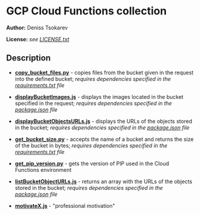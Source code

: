 GCP Cloud Functions collection
===


**Author:** Deniss Tsokarev

**License:** *see [LICENSE.txt](https://github.com/dents0/cloud-functions/blob/master/LICENSE.txt)*


Description
---
 - [**copy_bucket_files.py**](https://github.com/dents0/cloud-functions/blob/master/copy_bucket_files.py) - 
 copies files from the bucket given in the request into the defined bucket; *requires dependencies specified in the [requirements.txt](https://github.com/dents0/cloud-functions/blob/master/requirements.txt) file*

 - [**displayBucketImages.js**](https://github.com/dents0/cloud-functions/blob/master/displayBucketImages.js) - 
 displays the images located in the bucket specified in the request; *requires dependencies specified in the [package.json](https://github.com/dents0/cloud-functions/blob/master/package.json) file*

 - [**displayBucketObjectsURLs.js**](https://github.com/dents0/cloud-functions/blob/master/displayBucketObjectsURLs.js) - 
 displays the URLs of the objects stored in the bucket; *requires dependencies specified in the [package.json](https://github.com/dents0/cloud-functions/blob/master/package.json) file*

 - [**get_bucket_size.py**](https://github.com/dents0/cloud-functions/blob/master/get_bucket_size.py) - 
 accepts the name of a bucket and returns the size of the bucket in bytes; *requires dependencies specified in the [requirements.txt](https://github.com/dents0/cloud-functions/blob/master/requirements.txt) file*

 - [**get_pip_version.py**](https://github.com/dents0/cloud-functions/blob/master/get_pip_version.py) - 
 gets the version of PIP used in the Cloud Functions environment

 - [**listBucketObjectURLs.js**](https://github.com/dents0/cloud-functions/blob/master/listBucketObjectURLs.js) - 
 returns an array with the URLs of the objects stored in the bucket; *requires dependencies specified in the [package.json](https://github.com/dents0/cloud-functions/blob/master/package.json) file*

 - [**motivateX.js**](https://github.com/dents0/cloud-functions/blob/master/motivateX.js) - 
 "professional motivation"
